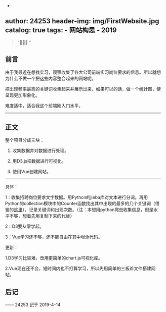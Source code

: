-
author:     24253
header-img: img/FirstWebsite.jpg
catalog: true
tags:
    - 网站构思
    - 2019
---

> “🙉🙉🙉 ”

## 前言

由于我最近在想找实习，观察收集了各大公司前端实习岗位要求的信息。所以就想为什么不做一个把这些内容整合起来的网站呢。

把出现频率最高的关键词收集起来并展示出来，如果可以的话，做一个统计图，使呈现更加形象化。

难度适中，适合我这个前端刚入门水平，

---

## 正文

整个项目分成三块：

1. 收集数据并对数据进行处理。

2. 用D3.js把数据进行可视化。

3. 使用Vue创建网站。

---

具体：

1：收集招聘岗位要求文字数据。用Python的jieba库对文本进行分词，再用Python的collection模块中的Counter函数找出其中出现的最多的几个关键词（借鉴的[这里](https://blog.csdn.net/onestab/article/details/78307765)），记录关键词和出现次数。（注：本想用python爬虫收集信息，但是水平不够，想着先用复制下来的代替）

2：D3要从零学起。

3：Vue学习还不够，还不能自由在其中增添代码。

更新：

1.D3学习比较难，改用更简单的chart.js可视化库。

2.Vue现在还不会，短时间内也不打算学习，所以先用简单的三板斧文件搭建网站。

## 后记



—— 24253 记于 2019-4-14


